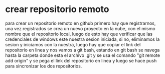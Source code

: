 # crear repositorio remoto
para crear un repositorio remoto en github primero hay que registrarnos, una vez registrados se crea un nuevo proyecto en la nube, con el mismo nombre que el repositorio local, luego de esto hay que verificar que las credenciales de windows este nuestra sesion iniciada, si no, eliminamos la sesion y iniciamos con la nuestra, luego hay que copiar el link del repositorio en linea y nos vamos a git bash, estando en git bash se navega hasta la carpeta donde esta el archivo .git y se usa el comando "git remote add origin" y se pega el link del repositorio en linea y luego se hace push para sincronizar los dos repositorios.